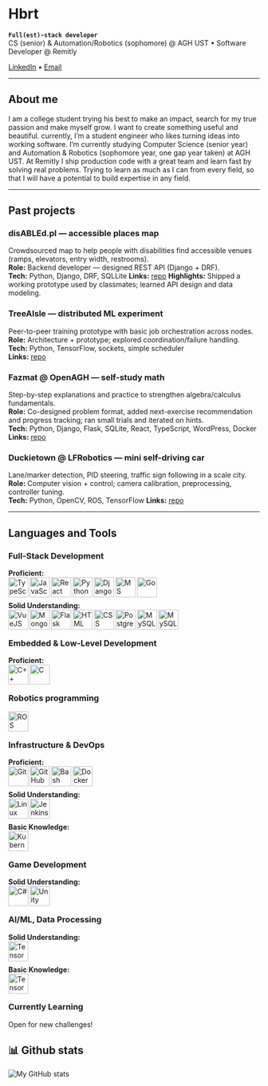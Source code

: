# Hbrt

**`Full(est)-stack developer`**
<br>
CS (senior) & Automation/Robotics (sophomore) @ AGH UST • Software Developer @ Remitly

[LinkedIn](https://www.linkedin.com/in/hubert-miklas-773968278) • [Email](mailto:hbrtmiklas@student.agh.edu.pl)


---

## About me


I am a college student trying his best to make an impact, search for my true passion and make myself grow. I want to create something useful and beautiful. currently, I’m a student engineer who likes turning ideas into working software. I’m currently studying Computer Science (senior year) and Automation & Robotics (sophomore year, one gap year taken) at AGH UST. At Remitly I ship production code with a great team and learn fast by solving real problems. Trying to learn as much as I can from every field, so that I will have a potential to build expertise in any field.

--- 

## Past projects
### disABLEd.pl — accessible places map
Crowdsourced map to help people with disabilities find accessible venues (ramps, elevators, entry width, restrooms).  
**Role:** Backend developer — designed REST API (Django + DRF).  
**Tech:** Python, Django, DRF, SQLLite
**Links:** [repo](https://github.com/Project-disABLEd)
**Highlights:** Shipped a working prototype used by classmates; learned API design and data modeling.

### TreeAIsle — distributed ML experiment
Peer-to-peer training prototype with basic job orchestration across nodes.  
**Role:** Architecture + prototype; explored coordination/failure handling.  
**Tech:** Python, TensorFlow, sockets, simple scheduler  
**Links:** [repo](https://github.com/Hbrtjm/treeAIsle)

### Fazmat @ OpenAGH — self-study math
Step-by-step explanations and practice to strengthen algebra/calculus fundamentals.  
**Role:** Co-designed problem format, added next-exercise recommendation and progress tracking; ran small trials and iterated on hints.  
**Tech:** Python, Django, Flask, SQLite, React, TypeScript, WordPress, Docker  
**Links:** [repo](#)

### Duckietown @ LFRobotics — mini self-driving car
Lane/marker detection, PID steering, traffic sign following in a scale city.  
**Role:** Computer vision + control; camera calibration, preprocessing, controller tuning.  
**Tech:** Python, OpenCV, ROS, TensorFlow
**Links:** [repo](https://github.com/firiusz123/duckietown)

---
## Languages and Tools


### Full-Stack Development

**Proficient:**<br>
<img src="https://cdn.jsdelivr.net/gh/devicons/devicon/icons/typescript/typescript-plain.svg" width="40px" alt="TypeScript" align="left"/>
<img src="https://cdn.jsdelivr.net/gh/devicons/devicon/icons/javascript/javascript-plain.svg" width="40px" alt="JavaScript" align="left"/>
<img src="https://cdn.jsdelivr.net/gh/devicons/devicon/icons/react/react-original.svg" width="40px" alt="React" align="left"/>
<img src="https://cdn.jsdelivr.net/gh/devicons/devicon/icons/python/python-plain.svg" width="40px" alt="Python" align="left"/>
<img src="https://cdn.jsdelivr.net/gh/devicons/devicon/icons/django/django-plain.svg" width="40px" alt="Django" align="left"/>
<img src="https://cdn.jsdelivr.net/gh/devicons/devicon/icons/microsoftsqlserver/microsoftsqlserver-plain.svg" width="40px" alt="MS SQL Server" align="left"/>
<img src="https://cdn.jsdelivr.net/gh/devicons/devicon/icons/go/go-original-wordmark.svg" width="40px" alt="Go" align="left"/>
<br><br>


**Solid Understanding:**<br>
<img src="https://cdn.jsdelivr.net/gh/devicons/devicon@latest/icons/vuejs/vuejs-original-wordmark.svg" width="40px" alt="VueJS" align="left"/>
<img src="https://cdn.jsdelivr.net/gh/devicons/devicon/icons/mongodb/mongodb-original-wordmark.svg" width="40px" alt="MongoDB" align="left"/>
<img src="https://cdn.jsdelivr.net/gh/devicons/devicon/icons/flask/flask-original.svg" width="40px" alt="Flask" align="left"/>
<img src="https://cdn.jsdelivr.net/gh/devicons/devicon/icons/html5/html5-plain.svg" width="40px" alt="HTML" align="left"/>
<img src="https://cdn.jsdelivr.net/gh/devicons/devicon/icons/css3/css3-plain.svg" width="40px" alt="CSS" align="left"/>
<img src="https://cdn.jsdelivr.net/gh/devicons/devicon/icons/postgresql/postgresql-original.svg" width="40px" alt="PostgreSQL" align="left"/>
<img src="https://cdn.jsdelivr.net/gh/devicons/devicon/icons/mysql/mysql-original.svg" width="40px" alt="MySQL" align="left"/>
<img src="https://cdn.jsdelivr.net/gh/devicons/devicon@latest/icons/java/java-original-wordmark.svg" width="40px" alt="MySQL" align="left"/>
<br><br>

### Embedded & Low-Level Development

**Proficient:**<br>
<img src="https://cdn.jsdelivr.net/gh/devicons/devicon/icons/cplusplus/cplusplus-original.svg" width="40px" alt="C++" align="left"/>
<img src="https://cdn.jsdelivr.net/gh/devicons/devicon/icons/c/c-original.svg" width="40px" alt="C" align="left"/><br><br>

### Robotics programming

<img src="https://cdn.jsdelivr.net/gh/devicons/devicon/icons/ros/ros-original.svg" width="40px" alt="ROS" align="left"/><br><br>

### Infrastructure & DevOps

**Proficient:**<br>
<img src="https://cdn.jsdelivr.net/gh/devicons/devicon/icons/git/git-original.svg" width="40px" alt="Git" align="left"/>
<img src="https://cdn.jsdelivr.net/gh/devicons/devicon/icons/github/github-original.svg" width="40px" alt="GitHub" align="left"/>
<img src="https://cdn.jsdelivr.net/gh/devicons/devicon/icons/bash/bash-original.svg" width="40px" alt="Bash" align="left"/>
<img src="https://cdn.jsdelivr.net/gh/devicons/devicon/icons/docker/docker-original.svg" width="40px" alt="Docker" align="left"/><br><br>

**Solid Understanding:**<br>
<img src="https://cdn.jsdelivr.net/gh/devicons/devicon/icons/linux/linux-original.svg" width="40px" alt="Linux" align="left"/>
<img src="https://cdn.jsdelivr.net/gh/devicons/devicon/icons/jenkins/jenkins-original.svg" width="40px" alt="Jenkins" align="left"/><br><br>

**Basic Knowledge:**<br>
<img src="https://cdn.jsdelivr.net/gh/devicons/devicon/icons/kubernetes/kubernetes-original.svg" width="40px" alt="Kubernetes" align="left"/><br><br>

### Game Development

**Solid Understanding:**<br>
<img src="https://cdn.jsdelivr.net/gh/devicons/devicon/icons/csharp/csharp-original.svg" width="40px" alt="C#" align="left"/>
<img src="https://cdn.jsdelivr.net/gh/devicons/devicon/icons/unity/unity-original.svg" width="40px" alt="Unity" align="left"/><br><br>

### AI/ML, Data Processing 

**Solid Understanding:**<br>
<img src="https://cdn.jsdelivr.net/gh/devicons/devicon@latest/icons/pandas/pandas-original-wordmark.svg" width="40px" alt="TensorFlow" align="left"/><br><br>


**Basic Knowledge:**<br>
<img src="https://cdn.jsdelivr.net/gh/devicons/devicon/icons/tensorflow/tensorflow-original.svg" width="40px" alt="TensorFlow" align="left"/><br><br>



### Currently Learning


Open for new challenges!


## 📊 Github stats
![My GitHub stats](https://github-readme-stats.vercel.app/api?username=Hbrtjm&show_icons=true&theme=gruvbox)
<!--
## ❓ FAQ

##  Other details 

### Currently reading
-->
